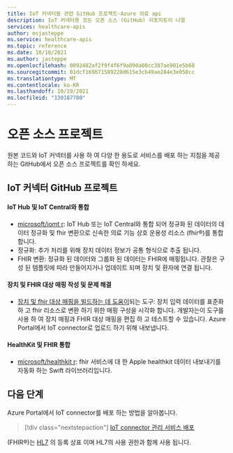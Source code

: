 ```yaml
---
title: IoT 커넥터용 관련 GitHub 프로젝트-Azure 의료 api
description: IoT 커넥터용 모든 오픈 소스 (GitHub) 리포지토리 나열
services: healthcare-apis
author: msjasteppe
ms.service: healthcare-apis
ms.topic: reference
ms.date: 10/18/2021
ms.author: jasteppe
ms.openlocfilehash: 0092482af2f9f4f6f9a090a00cc387ae901e5b68
ms.sourcegitcommit: 01dcf169b71589228d615e3cb49ae284e3e058cc
ms.translationtype: MT
ms.contentlocale: ko-KR
ms.lasthandoff: 10/19/2021
ms.locfileid: "130187780"
---
```

# <a name="open-source-projects"></a>오픈 소스 프로젝트

원본 코드와 IoT 커넥터를 사용 하 여 다양 한 용도로 서비스를 배포 하는 지침을 제공 하는 GitHub에서 오픈 소스 프로젝트를 확인 하세요. 

## <a name="iot-connector-github-projects"></a>IoT 커넥터 GitHub 프로젝트

#### <a name="integration-with-iot-hub-and-iot-central"></a>IoT Hub 및 IoT Central와 통합

* [microsoft/iomt r](https://github.com/microsoft/iomt-fhir): IoT Hub 또는 IoT Central와 통합 되어 정규화 된 데이터의 데이터 정규화 및 fhir 변환으로 신속한 의료 기능 상호 운용성 리소스 (fhir&#174;)를 통합 합니다.
* 정규화: 추가 처리를 위해 장치 데이터 정보가 공통 형식으로 추출 됩니다.
* FHIR 변환: 정규화 된 데이터와 그룹화 된 데이터는 FHIR에 매핑됩니다. 관찰은 구성 된 템플릿에 따라 만들어지거나 업데이트 되며 장치 및 환자에 연결 됩니다.

#### <a name="device-and-fhir-destination-mappings-authoring-and-troubleshooting"></a>장치 및 FHIR 대상 매핑 작성 및 문제 해결

* [장치 및 fhir 대상 매핑을 빌드하는 데 도움이](https://github.com/microsoft/iomt-fhir/tree/master/tools/data-mapper)되는 도구: 장치 입력 데이터를 표준화 하 고 fhir 리소스로 변환 하기 위한 매핑 구성을 시각화 합니다. 개발자는이 도구를 사용 하 여 장치 매핑과 FHIR 대상 매핑을 편집 하 고 테스트할 수 있습니다. Azure Portal에서 IoT connector로 업로드 하기 위해 내보냅니다.

#### <a name="healthkit-and-fhir-integration"></a>HealthKit 및 FHIR 통합

* [microsoft/healthkit r](https://github.com/microsoft/healthkit-on-fhir): fhir 서비스에 대 한 Apple healthkit 데이터 내보내기를 자동화 하는 Swift 라이브러리입니다.

## <a name="next-steps"></a>다음 단계
Azure Portal에서 IoT connector를 배포 하는 방법을 알아봅니다.

>[!div class="nextstepaction"]
>[IoT connector 관리 서비스 배포](deploy-iot-connector-in-azure.md)

(FHIR&#174;)는 [HL7](https://hl7.org/fhir/) 의 등록 상표 이며 HL7의 사용 권한과 함께 사용 됩니다.